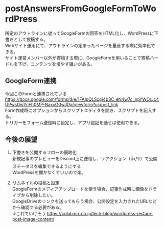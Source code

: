 # postAnswersFromGoogleFormToWordPress

所定のアウトラインに従ってGoogleFormの回答をHTML化し、WordPressに下書きとして投稿する。  
Webサイト運用にて、アウトラインの定まったページを量産する際に効率化できる。  
サイト運営メンバー以外が寄稿する際に、GoogleFormを用いることで寄稿ハードルを下げ、コンテンツを増やす狙いがある。  

## GoogleForm連携
今回このFormと連携されている  
https://docs.google.com/forms/d/e/1FAIpQLScgj4b3C_eN4w7c_npYWOrJc4UPwsDwYnFh0MP-NaxxG0wJDg/viewform?usp=sf_link  
Form作成時にオプションからスクリプトエディタを開き、スクリプトを記入する。  
トリガーをフォーム送信時に設定し、アプリ認証を通せば使用できる。

## 今後の展望
1. 下書きを公開するフローの簡略化  
  新規記事のプレビューをDiscord上に送信し、リアクション（👍,👎）で公開ステータスを編集できるようにする  
  WordPressを開かなくていいので楽。  

2. サムネイルの投稿と設定  
  GoogleFormのメディアアップロードを使う場合、記事作成時に画像をドライブから削除したい。  
  GoogleDriveのリンクを送ってもらう場合、公開設定を入力されたURLなどから確認する必要がある。  
  ↓これでいけそう
  https://colabmix.co.jp/tech-blog/wordpress-restapi-post-image-content/

